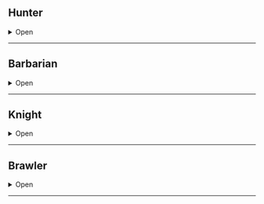 ## Hunter

<details><summary>Open</summary>
<p>
  
**Starting Equipment**: bow, 40 arrows, dagger, leather armour.

**Starting Skill (+5)**: Tracking and your choice of Foraging, Maps, or Beasts. 

**A:** Crippling Shot, Quick Shot 

**B:** Wilderness Sense

**C:** Monster Chef

**D:** Vanish

You can collect enough food in a location with sufficient flora/fauna equal to the number of Hunter templates you have. Food collected this way cannot be presserved and must be consumed the day you collected it.

### A: Crippling Shot

If you hit an enemy with a ranged weapon, you can choose to deal 1 damage instead of rolling for damage. The next attack made by the enemy deals 1⁄2 normal damage.

### A: Quick Shot

If you do not move on your turn you may make an additional attack with a ranged weapon. Your first attack must have been made with the same weapon.

If using a crossbow or other weapon requiring 1 or more rounds to reload, take only one shot, but ignore the reload time.

### B: Wilderness Sense

After the GM gives you the Omen for an encounter, you can choose to reroll the encounter and get a different Omen. You must accept the new result. You have a 50% chance to act in surprise rounds.

### C: Monster Chef

You’ve learned to prepare and preserve monsters that you’ve hunted before (you must keep track of this). Rations created this way provide an additional 1d4 HP.

Make an INT Save to tell if a new monster will be outright poisonous to eat. You can also make an educated guess about the extra effects of consuming magical creatures.

### D: Vanish

If you are in dense forests, hills, caves, or other terrain with abundant line-of-sight-blocking features, you can choose to vanish. While vanished, you cannot affect the world or be affected by it. This ability is limited by plausibility. You can reappear at any time by climbing down a tree, walking over a hill, emerging from a shrub, etc.

</p>
</details>

* * *

## Barbarian

<details><summary>Open</summary>
<p>
  
**Starting Equipment**: a heavy weapon of your choice, leather armour, .

**Starting Skill (+5)**: Your choice of Distant Lands, Beasts, Sailor, or Knitting.

**A:** Danger Sense, Tough

**B:** Rage

**C:** Die Hard

**D:** Tough

You gain +2 HP for each Barbarian template you possess. HP gained this way does not count towards the 20 HP cap.

### A: Danger Sense

If you are surprised, you have a 50% chance to act in the surprise round anyway. If you encounter a creature no one in the group has seen before, you can a WIL or appropriate skill check to remember a detail or weakness, provided the creature is not unique.
 

### B: Rage

You can choose to enter a rage at the start of your turn, or in response to taking damage. You might froth, or stare in battlefocus, or merely let a facade drop and give in to your ancient urges, brutal warrior training, or religious fanaticism.

While in a rage:

- You always act first in combat.
- You gain +1 attack per round.
- All your melee attacks inflict +1 damage.
- You can only cast damaging spells. All your spells deal +2 damage (if single target) or +1 damage (if multiple targets).
- You are immune to pain and fear.
- You cannot do anything defensive, curative, or tactical with your allies. All you can do is attempt to kill things.
- You cannot stop fighting until you kill, subdue, or drive off all enemies. If an ally has injured you this fight, they count as an enemy.

To stop raging, Make a WIL Check at the start of your turn.

### C: Die Hard

While raging instead of becoming incapacitated when you fall below zero HP you may now still act as normal, only accuring wounds after a number of rounds equal to your Barbarian templates. To stabalize you must first drop your rage which will render you incapacitated as normal.

### D: Tough

Gain +1 Resistance regardless of Armour. Gain +4 to Saves vs. Mind Altering Effects, including your save to end a Rage.



</p>
</details>

* * *

## Knight

<details><summary>Open</summary>
<p>
  
**Starting Equipment**: chainmail, shield, sword, and a common mount.

**Starting Skill (+5)**: Your choice of Courtesy, Poetry, Military or Politics.

**A:** Challenge, Champion

**B:** Bodyguard

**C:** Dragon Slayer, Parry

**D:** Aura of Courage, Inspire

You gain +1 hp and +1 to saves vs fear for each Knight template you possess. 

### B: Challenge

This ability only works on creatures that can understand you and are capable of being offended. If you challenge a creature outside combat, they must Save or accept your challenge. In civilized areas, this could mean a duel, a joust, or a brawl. The challenged party can set conditions for the duel. Leaders may send out champions.

In combat, you can challenge one creature each turn as a free action. The creature must Save. If they fail they must attack you. This ability cannot force an enemy to make major tactical errors.

### A: Champion

After all enemies have completed their turns in a combat round, select one enemy that only targeted you with attacks, and that you targeted with your attack. Make a second attack against that enemy.

### A: Bodyguard

Once per round, if an adjacent ally would take damage from a physical attack, you take the damage instead.

### C: Dragon Slayer

Once per day, you may add +X damage to one of your physical attacks, where X is the HD of the most powerful monster killed by you or your party. Keep track of this.

### D: Imposing Presence

You make your pressence known. In place of Challenge on your turn you may target a hoard of weak enemies forcing them to make a WIL check. Decide wether they react by avoiding you or targeting you specifically.

### Heraldry Generator

| **1d10** | **Field (Base Colour)** | **Division (Overlay)** | **Charge (Decoration)** |
| :--: | :------------------ | :----------------- | :------------------ |
| 1    | Argent (Silver) | Fess (Top/Bottom) | Escutcheon (Shield) |
| 2    | Or (Gold) | Pale (Left/Right) | Lozenge (Diamond) |
| 3    | Azure (Blue) | Bend (Diagonal S) | Roundel (Circle) |
| 4    | Gules (Red) | Bend Sinister (Diag. Z) | Billet (Vert. Rectangle) |
| 5    | Very (Green) | Saltire (Quart. X) | Mullet (Star) |
| 6    | Indigo | Cross (Quart. + | Crescent (Moon) |
| 7    | Vilette (Violet) | Chevron (Half ^) | Cross |
| 8    | Sable (Black) | Pall (Split Y) | Angel |
| 9    | Sanguine (Blood) | Wavy (Half ~) | Lion |
| 10   | Tenne (Tawny) | Dancetty (Half ^^^^^) | Sword |

Roll at least once for Field. If 1 or 2 is rolled, next result must be 3-8. Roll once for Division, designating sections as different Field colours. Roll 1d4 times for Charges, with 1d4 copies of each charge. Muck around with the idea a bit.

</p>
</details>

* * *

## Brawler

<details><summary>Open</summary>
<p>
    
**Starting Equipment**:
**Starting Skill (+5)**:

**A:** Pugilism, Feck Off!

**B:** Pull Wool

**C:** Close and Personal, Truculence

**D:** Calloused Knuckles

Bonus

### A: Pugilism
 
Your unarmed attacks deal 1d4 damage. For the purposes of grappling and shoving combat maneuvers, your FOR is increased by 2.

### A: Feck Off!
  
If you pass a Save vs Fear, you may immediately make an attack against whatever caused you to Save. You can use a weapon, a spell, a thrown object, your fists, etc. You cannot draw a weapon or prepare an item before attacking; it must be immediate.

### B: Pull Wool
  
Once per day, you can use clever trickery or pure speed to negate an incoming ranged attack. The target must be you, an adjacent ally, or the area you are standing in. The arrow, spell, flying rock, etc. gets "taken care of".
  
### C: Close and Personal
  
You gain +1 attack per round if you are attacking with a dagger or your bare fists. Other suitably close-and-personal weapons may be acceptable.

### C: Truculence

You are immune to any spells or effects that would alter your natural disposition, goals, or views, from charm spells to total perspective vortices.

### D: Calloused Knuckles
  
Your unarmed attacks deal 1d6 damage. Whenever you roll max damage on an unarmed strike you may grapple or shove as a free action.

</p>
</details>

* * *
